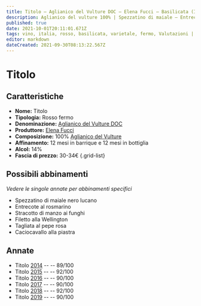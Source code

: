 ```yaml
---
title: Titolo – Aglianico del Vulture DOC – Elena Fucci – Basilicata (IT) – 30-34€ – 4★-5★
description: Aglianico del vulture 100% | Spezzatino di maiale – Entrecote al rosmarino – Stracotto di manzo ai funghi – Filetto alla Wellington – Tagliata al pepe rosa – Caciocavallo alla piastra
published: true
date: 2021-10-01T20:11:01.671Z
tags: vino, italia, rosso, basilicata, varietale, fermo, Valutazioni | 5 stelle, Vitigni | Aglianico del Vulture, Prezzi | 30-34€, Spezzatino di maiale, Entrecote al rosmarino, Alimento | manzo, Cottura | stracotto, Aromatizzazione | ai funghi, Filetto alla Wellington, Tagliata al pepe rosa, Caciocavallo alla piastra
editor: markdown
dateCreated: 2021-09-30T08:13:22.567Z
---
```


# Titolo

## Caratteristiche
- **Nome:** Titolo
- **Tipologia:** Rosso fermo 
- **Denominazione:** [Aglianico del Vulture DOC](/denominazioni/Italia/Basilicata/DOC/Aglianico-del-Vulture)
- **Produttore:** [Elena Fucci](/produttori/Italia/Basilicata/Elena-Fucci) 
- **Composizione:** 100% [Aglianico del Vulture](/vitigni/Italia/bacca-nera/aglianico-del-vulture)
- **Affinamento:** 12 mesi in barrique e 12 mesi in bottiglia
- **Alcol:** 14%
- **Fascia di prezzo:** 30-34€
{.grid-list}


> 
## Possibili abbinamenti
*Vedere le singole annate per abbinamenti specifici*

- Spezzatino di maiale nero lucano
- Entrecote al rosmarino
- Stracotto di manzo ai funghi
- Filetto alla Wellington
- Tagliata al pepe rosa
- Caciocavallo alla piastra

## Annate
- Titolo [2014](/vini/Italia/Basilicata/Elena-Fucci/Titolo/2014) -- <span class="star-4"></span> -- 89/100
- Titolo [2015](/vini/Italia/Basilicata/Elena-Fucci/Titolo/2015) -- <span class="star-5"></span> -- 92/100 
- Titolo [2016](/vini/Italia/Basilicata/Elena-Fucci/Titolo/2016) -- <span class="star-4"></span> -- 90/100 
- Titolo [2017](/vini/Italia/Basilicata/Elena-Fucci/Titolo/2017) -- <span class="star-4"></span> -- 90/100
- Titolo [2018](/vini/Italia/Basilicata/Elena-Fucci/Titolo/2018) -- <span class="star-5"></span> -- 92/100
- Titolo [2019](/vini/Italia/Basilicata/Elena-Fucci/Titolo/2019) -- <span class="star-4"></span> -- 90/100
